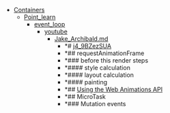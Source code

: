 - <a href = "E:\Node_projects\Node_Way\NBase\_Md\_Index\_WebJS\Containers\cat.Containers\dir.Containers.md">Containers</a>
    - <a href = "E:\Node_projects\Node_Way\NBase\_Md\_Index\_WebJS\Containers\Point_learn\cat.Point_learn\dir.Point_learn.md">Point_learn</a>
        - <a href = "E:\Node_projects\Node_Way\NBase\_Md\_Index\_WebJS\Containers\Point_learn\event_loop\cat.event_loop\dir.event_loop.md">event_loop</a>
            - <a href = "E:\Node_projects\Node_Way\NBase\_Md\_Index\_WebJS\Containers\Point_learn\event_loop\youtube\cat.youtube\dir.youtube.md">youtube</a>
                - <a href = "E:\Node_projects\Node_Way\NBase\_Md\_Index\_WebJS\Containers\Point_learn\event_loop\youtube\Jake_Archibald.md">Jake_Archibald.md</a>
                    - *# [j4_9BZezSUA](https://www.youtube.com/watch?v=j4_9BZezSUA&t=1347s&ab_channel=MakeWeb.me)
                    - *## requestAnimationFrame
                    - *### before this render steps
                    - *#### style calculation
                    - *#### layout calculation
                    - *#### painting
                    - *## [Using the Web Animations API](https://developer.mozilla.org/ru/docs/Web/API/Web_Animations_API/Using_the_Web_Animations_API)
                    - *## MicroTask
                    - *### Mutation events
            
        
    
